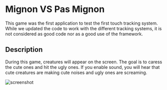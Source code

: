 # Mignon VS Pas Mignon

This game was the first application to test the first touch tracking system.
While we updated the code to work with the different tracking systems, it is not
considered as good code nor as a good use of the framework.

## Description

During this game, creatures will appear on the screen. The goal is to caress the cute ones and hit the ugly ones.
If you enable sound, you will hear that cute creatures are making cute noises and ugly ones are screaming.

![screenshot](https://github.com/potioc/Papart-examples/blob/master/apps/MignonVSPasMignon/mignonVSpasmignon.png)
